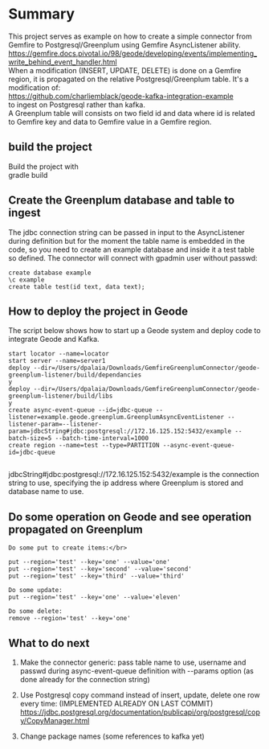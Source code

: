 # Summary

This project serves as example on how to create a simple connector from Gemfire to Postgresql/Greenplum using Gemfire AsyncListener ability.</br>
https://gemfire.docs.pivotal.io/98/geode/developing/events/implementing_write_behind_event_handler.html</br>
When a modification (INSERT, UPDATE, DELETE) is done on a Gemfire region, it is propagated on the relative Postgresql/Greenplum table.
It's a modification of:</br>
https://github.com/charliemblack/geode-kafka-integration-example </br>
to ingest on Postgresql rather than kafka. </br>
A Greenplum table will consists on two field id and data where id is related to Gemfire key and data to Gemfire value in a Gemfire region.

## build the project

Build the project with </br>
gradle build

## Create the Greenplum database and table to ingest

The jdbc connection string can be passed in input to the AsyncListener during definition but
for the moment the table name is embedded in the code, so you need to create
an example database and inside it a test table so defined. The connector will connect with gpadmin user without passwd:

```
create database example
\c example
create table test(id text, data text);
```

## How to deploy the project in Geode

The script below shows how to start up a Geode system and deploy code to integrate Geode and Kafka.

```
start locator --name=locator
start server --name=server1
deploy --dir=/Users/dpalaia/Downloads/GemfireGreenplumConnector/geode-greenplum-listener/build/dependancies
y
deploy --dir=/Users/dpalaia/Downloads/GemfireGreenplumConnector/geode-greenplum-listener/build/libs
y
create async-event-queue --id=jdbc-queue --listener=example.geode.greenplum.GreenplumAsyncEventListener --listener-param=--listener-param=jdbcString#jdbc:postgresql://172.16.125.152:5432/example --batch-size=5 --batch-time-interval=1000
create region --name=test --type=PARTITION --async-event-queue-id=jdbc-queue


```

jdbcString#jdbc:postgresql://172.16.125.152:5432/example is the connection string to use, specifying the ip address where Greenplum is stored and database name to use.

## Do some operation on Geode and see operation propagated on Greenplum
```
Do some put to create items:</br>

put --region='test' --key='one' --value='one'
put --region='test' --key='second' --value='second'
put --region='test' --key='third' --value='third'

Do some update:
put --region='test' --key='one' --value='eleven'

Do some delete:
remove --region='test' --key='one'
```

## What to do next

1) Make the connector generic: pass table name to use, username and passwd during async-event-queue definition with --params option (as done already for the connection string) </br>

2) Use Postgresql copy command instead of insert, update, delete one row every time: (IMPLEMENTED ALREADY ON LAST COMMIT)</br>
https://jdbc.postgresql.org/documentation/publicapi/org/postgresql/copy/CopyManager.html

3) Change package names (some references to kafka yet)

